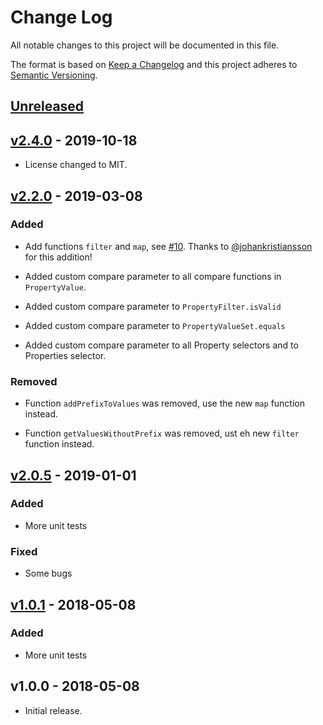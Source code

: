 # Change Log

All notable changes to this project will be documented in this file.

The format is based on [Keep a Changelog](http://keepachangelog.com/)
and this project adheres to [Semantic Versioning](http://semver.org/).

## [Unreleased](https://github.com/promaster-sdk/property/compare/@promaster-sdk%2Fproperty@2.4.0...master)

## [v2.4.0](https://github.com/promaster-sdk/property/compare/@promaster%2Fproperty@2.3.1...@promaster-sdk%2Fproperty@2.4.0) - 2019-10-18

- License changed to MIT.

## [v2.2.0](https://github.com/promaster-sdk/property/compare/@promaster%2Fproperty@2.0.5...@promaster-sdk%2Fproperty@2.2.0) - 2019-03-08

### Added

- Add functions `filter` and `map`, see [#10](https://github.com/promaster-sdk/property/issues/10). Thanks to [@johankristiansson](https://github.com/johankristiansson) for this addition!

- Added custom compare parameter to all compare functions in `PropertyValue`.

- Added custom compare parameter to `PropertyFilter.isValid`

- Added custom compare parameter to `PropertyValueSet.equals`

- Added custom compare parameter to all Property selectors and to Properties selector.

### Removed

- Function `addPrefixToValues` was removed, use the new `map` function instead.

- Function `getValuesWithoutPrefix` was removed, ust eh new `filter` function instead.

## [v2.0.5](https://github.com/promaster-sdk/property/compare/@promaster%2Fproperty@1.0.1...@promaster%2Fproperty@2.0.5) - 2019-01-01

### Added

- More unit tests

### Fixed

- Some bugs

## [v1.0.1](https://github.com/promaster-sdk/property/compare/@promaster%2Fproperty@1.0.0...@promaster%2Fproperty@1.0.1) - 2018-05-08

### Added

- More unit tests

## v1.0.0 - 2018-05-08

- Initial release.
